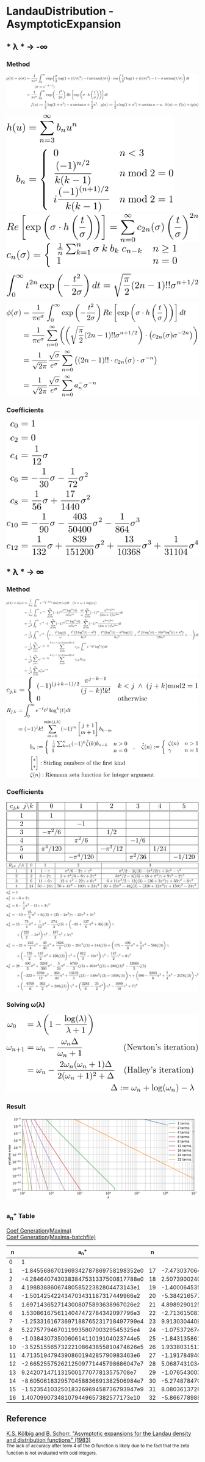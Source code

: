 # LandauDistribution - AsymptoticExpansion

## * &lambda; * &rarr; -&infin;

### Method
![asymp minus 1](https://github.com/tk-yoshimura/LandauDistribution/blob/main/figures/asymp_minus_1.svg)  

![asymp minus 2](https://github.com/tk-yoshimura/LandauDistribution/blob/main/figures/asymp_minus_2.svg)  
![asymp minus 3](https://github.com/tk-yoshimura/LandauDistribution/blob/main/figures/asymp_minus_3.svg)  
![asymp minus 4](https://github.com/tk-yoshimura/LandauDistribution/blob/main/figures/asymp_minus_4.svg)  

![asymp minus 6](https://github.com/tk-yoshimura/LandauDistribution/blob/main/figures/asymp_minus_6.svg)  

![asymp minus 7](https://github.com/tk-yoshimura/LandauDistribution/blob/main/figures/asymp_minus_7.svg)  

### Coefficients
![asymp minus 5](https://github.com/tk-yoshimura/LandauDistribution/blob/main/figures/asymp_minus_5.svg)  

## * &lambda; * &rarr; &infin;

### Method
![asymp plus 1](https://github.com/tk-yoshimura/LandauDistribution/blob/main/figures/asymp_plus_1.svg)  
![asymp plus 5](https://github.com/tk-yoshimura/LandauDistribution/blob/main/figures/asymp_plus_5.svg)  
![asymp plus 2](https://github.com/tk-yoshimura/LandauDistribution/blob/main/figures/asymp_plus_2.svg)  

### Coefficients

![asymp plus 3](https://github.com/tk-yoshimura/LandauDistribution/blob/main/figures/asymp_plus_3.svg)  
![asymp plus 4](https://github.com/tk-yoshimura/LandauDistribution/blob/main/figures/asymp_plus_4.svg)  
![asymp plus 6](https://github.com/tk-yoshimura/LandauDistribution/blob/main/figures/asymp_plus_6.svg)  

### Solving **&omega;(&lambda;)**
![asymp plus 7](https://github.com/tk-yoshimura/LandauDistribution/blob/main/figures/asymp_plus_7.svg)  

### Result
![asymp plus result](https://github.com/tk-yoshimura/LandauDistribution/blob/main/figures/asymp_plus_result.svg)  

### a<sub>n</sub><sup>+</sup> Table
[Coef Generation(Maxima)](asymp_plus.wxmx)  
[Coef Generation(Maxima-batchfile)](asymp_plus.mxbat)

|n|a<sub>n</sub><sup>+</sup>|n|a<sub>n</sub><sup>+</sup>|
|----|----|----|----|
|0|1|||
|1|-1.8455686701969342787869758198352e0|17|-7.473037064232904501153754770809e10|
|2|-4.2846407430383847531337500817788e0|18|2.5073900240223071762995962264081e11|
|3|4.1988388606748058522382804473143e1|19|-1.4000645356418152010175124708595e11|
|4|-1.501425422434703431187317449966e2|20|-5.3842165777860629184398218793877e12|
|5|1.6971436527143008075893638967026e2|21|4.8989290125692282955358423097121e13|
|6|1.5308616756114047472784342097796e3|22|-2.713615081124373121084075045711e14|
|7|-1.2533161673697188765231718497799e4|23|9.9130304409439902548606801414022e14|
|8|5.2275779467011993580700329545325e4|24|-1.0753726745675913138969410391902e15|
|9|-1.038430735006061411019104023744e5|25|-1.843135861393738990149631403431e16|
|10|-3.5251556573222108643855810474626e5|26|1.9338031513325874276553577223558e17|
|11|4.7135194794390860194285790983463e6|27|-1.1917849406057678904496051676919e18|
|12|-2.6652557526212509771445798686047e7|28|5.0687431034591412775361253078221e18|
|13|9.242071471131500177077813575708e7|29|-1.0765430037665388507998356013818e19|
|14|-8.6050618329570458836691382506984e7|30|-5.2748784709128851529956479050806e19|
|15|-1.5235410325018326969458736793947e9|31|8.0803613728214172463710232272934e20|
|16|1.407099073481079449657382577173e10|32|-5.8667789882105999385398456507654e21|

## Reference
[K.S. Kölbig and B. Schorr, "Asymptotic expansions for the Landau density and distribution functions" (1983)](https://www.sciencedirect.com/science/article/abs/pii/0010465584900651)  
<sup>The lack of accuracy after term 4 of the &Phi; function is likely due to the fact that the zeta function is not evaluated with odd integers.</sup>